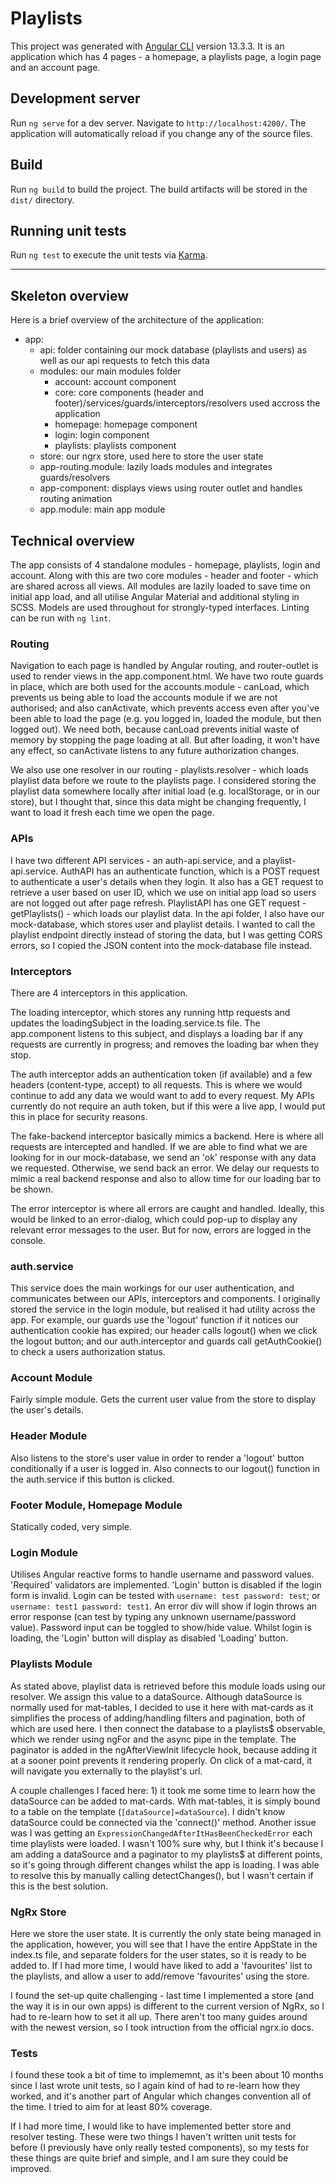 # Playlists

This project was generated with [Angular CLI](https://github.com/angular/angular-cli) version 13.3.3. It is an application which has 4 pages - a homepage, a playlists page, a login page and an account page.

## Development server

Run `ng serve` for a dev server. Navigate to `http://localhost:4200/`. The application will automatically reload if you change any of the source files.

## Build

Run `ng build` to build the project. The build artifacts will be stored in the `dist/` directory.

## Running unit tests

Run `ng test` to execute the unit tests via [Karma](https://karma-runner.github.io).

--------------------------

## Skeleton overview

Here is a brief overview of the architecture of the application:
- app:
    - api: folder containing our mock database (playlists and users) as well as our api requests to fetch this data
    - modules: our main modules folder
       - account: account component
       - core: core components (header and footer)/services/guards/interceptors/resolvers used accross the application
       - homepage: homepage component
       - login: login component
       - playlists: playlists component
    - store: our ngrx store, used here to store the user state
    - app-routing.module: lazily loads modules and integrates guards/resolvers
    - app-component: displays views using router outlet and handles routing animation
    - app.module: main app module

## Technical overview

The app consists of 4 standalone modules - homepage, playlists, login and account. Along with this are two core modules - header and footer - which are shared across all views. All modules are lazily loaded to save time on initial app load, and all utilise Angular Material and additional styling in SCSS. Models are used throughout for strongly-typed interfaces. Linting can be run with `ng lint`.

### Routing

Navigation to each page is handled by Angular routing, and router-outlet is used to render views in the app.component.html. We have two route guards in place, which are both used for the accounts.module - canLoad, which prevents us being able to load the accounts module if we are not authorised; and also canActivate, which prevents access even after you've been able to load the page (e.g. you logged in, loaded the module, but then logged out). We need both, because canLoad prevents initial waste of memory by stopping the page loading at all. But after loading, it won't have any effect, so canActivate listens to any future authorization changes. 

We also use one resolver in our routing - playlists.resolver - which loads playlist data before we route to the playlists page. I considered storing the playlist data somewhere locally after initial load (e.g. localStorage, or in our store), but I thought that, since this data might be changing frequently, I want to load it fresh each time we open the page.

### APIs

I have two different API services - an auth-api.service, and a playlist-api.service. AuthAPI has an authenticate function, which is a POST request to authenticate a user's details when they login. It also has a GET request to retrieve a user based on user ID, which we use on initial app load so users are not logged out after page refresh. PlaylistAPI has one GET request - getPlaylists() - which loads our playlist data. In the api folder, I also have our mock-database, which stores user and playlist details. I wanted to call the playlist endpoint directly instead of storing the data, but I was getting CORS errors, so I copied the JSON content into the mock-database file instead.

### Interceptors

There are 4 interceptors in this application. 

The loading interceptor, which stores any running http requests and updates the loadingSubject in the loading.service.ts file. The app.component listens to this subject, and displays a loading bar if any requests are currently in progress; and removes the loading bar when they stop.

The auth interceptor adds an authentication token (if available) and a few headers (content-type, accept) to all requests. This is where we would continue to add any data we would want to add to every request. My APIs currently do not require an auth token, but if this were a live app, I would put this in place for security reasons.

The fake-backend interceptor basically mimics a backend. Here is where all requests are intercepted and handled. If we are able to find what we are looking for in our mock-database, we send an 'ok' response with any data we requested. Otherwise, we send back an error. We delay our requests to mimic a real backend response and also to allow time for our loading bar to be shown.

The error interceptor is where all errors are caught and handled. Ideally, this would be linked to an error-dialog, which could pop-up to display any relevant error messages to the user. But for now, errors are logged in the console.

### auth.service

This service does the main workings for our user authentication, and communicates between our APIs, interceptors and components. I originally stored the service in the login module, but realised it had utility across the app. For example, our guards use the 'logout' function if it notices our authentication cookie has expired; our header calls logout() when we click the logout button; and our auth.interceptor and guards call getAuthCookie() to check a users authorization status. 

### Account Module

Fairly simple module. Gets the current user value from the store to display the user's details.

### Header Module

Also listens to the store's user value in order to render a 'logout' button conditionally if a user is logged in. Also connects to our logout() function in the auth.service if this button is clicked.

### Footer Module, Homepage Module

Statically coded, very simple.

### Login Module

Utilises Angular reactive forms to handle username and password values. 'Required' validators are implemented. 'Login' button is disabled if the login form is invalid. Login can be tested with `username: test password: test`; or `username: test1 password: test1`. An error div will show if login throws an error response (can test by typing any unknown username/password value). Password input can be toggled to show/hide value. Whilst login is loading, the 'Login' button will display as disabled 'Loading' button.

### Playlists Module

As stated above, playlist data is retrieved before this module loads using our resolver. We assign this value to a dataSource. Although dataSource is normally used for mat-tables, I decided to use it here with mat-cards as it simplifies the process of adding/handling filters and pagination, both of which are used here. I then connect the database to a playlists$ observable, which we render using ngFor and the async pipe in the template. The paginator is added in the ngAfterViewInit lifecycle hook, because adding it at a sooner point prevents it rendering properly. On click of a mat-card, it will navigate you externally to the playlist's url.

A couple challenges I faced here: 1) it took me some time to learn how the dataSource can be added to mat-cards. With mat-tables, it is simply bound to a table on the template (`[dataSource]=dataSource`). I didn't know dataSource could be connected via the 'connect()' method. Another issue was I was getting an `ExpressionChangedAfterItHasBeenCheckedError` each time playlists were loaded. I wasn't 100% sure why, but I think it's because I am adding a dataSource and a paginator to my playlists$ at different points, so it's going through different changes whilst the app is loading. I was able to resolve this by manually calling detectChanges(), but I wasn't certain if this is the best solution.

### NgRx Store

Here we store the user state. It is currently the only state being managed in the application, however, you will see that I have the entire AppState in the index.ts file, and separate folders for the user states, so it is ready to be added to. If I had more time, I would have liked to add a 'favourites' list to the playlists, and allow a user to add/remove 'favourites' using the store.

I found the set-up quite challenging - last time I implemented a store (and the way it is in our own apps) is different to the current version of NgRx, so I had to re-learn how to set it all up. There aren't too many guides around with the newest version, so I took intruction from the official ngrx.io docs.

### Tests

I found these took a bit of time to implememnt, as it's been about 10 months since I last wrote unit tests, so I again kind of had to re-learn how they worked, and it's another part of Angular which changes convention all of the time. I tried to aim for at least 80% coverage. 

If I had more time, I would like to have implemented better store and resolver testing. These were two things I haven't written unit tests for before (I previously have only really tested components), so my tests for these things are quite brief and simple, and I am sure they could be improved.